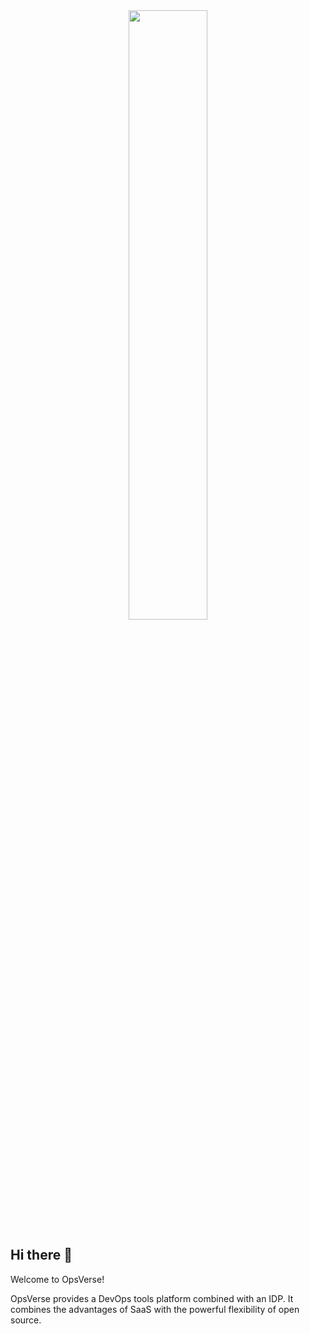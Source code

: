 <center><img src="https://opsverse.io/wp-content/uploads/2020/09/OPSVERSE-LOGO-Transparent-300PPI.png" width=50% height=50%></center>

## Hi there 👋

<!--

**Here are some ideas to get you started:**

🙋‍♀️ A short introduction - what is your organization all about?
🌈 Contribution guidelines - how can the community get involved?
👩‍💻 Useful resources - where can the community find your docs? Is there anything else the community should know?
🍿 Fun facts - what does your team eat for breakfast?
🧙 Remember, you can do mighty things with the power of [Markdown](https://docs.github.com/github/writing-on-github/getting-started-with-writing-and-formatting-on-github/basic-writing-and-formatting-syntax)
-->
Welcome to OpsVerse!

OpsVerse provides a DevOps tools platform combined with an IDP. It combines the advantages of SaaS with the powerful flexibility of open source.
